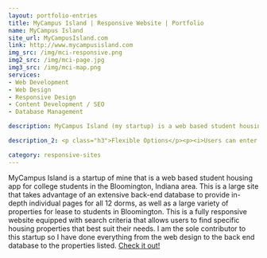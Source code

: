 ```yaml
---
layout: portfolio-entries
title: MyCampus Island | Responsive Website | Portfolio
name: MyCampus Island
site_url: MyCampusIsland.com
link: http://www.mycampusisland.com
img_src: /img/mci-responsive.png
img2_src: /img/mci-page.jpg
img3_src: /img/mci-map.png
services:
- Web Development
- Web Design
- Responsive Design
- Content Development / SEO
- Database Management

description: MyCampus Island (my startup) is a web based student housing app for college students in the Bloomington, Indiana area. This is a large site that takes advantage of an extensive back-end database to provide...

description_2: <p class="h3">Flexible Options</p><p><i>Users can enter search criteria and browse the results in either a map view or list view format. Search for properties that are currently available or choose the housing encyclopedia option and search through all properties in the database whether currently available or not.</i></p>

category: responsive-sites
---
```


MyCampus Island is a startup of mine that is a web based student housing app for college students in the Bloomington, Indiana area. This is a large site that takes advantage of an extensive back-end database to provide in-depth individual pages for all 12 dorms, as well as a large variety of properties for lease to students in Bloomington. This is a fully responsive website equipped with search criteria that allows users to find specific housing properties that best suit their needs. I am the sole contributor to this startup so I have done everything from the web design to the back end database to the properties listed. <a href='http://www.mycampusisland.com' target='_blank'>Check it out!</a>
